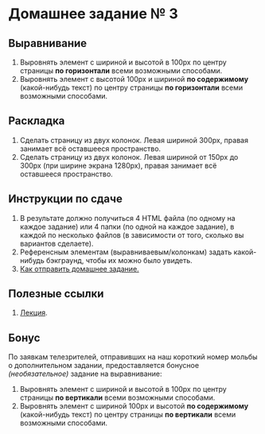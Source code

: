 # Домашнее задание № 3

## Выравнивание

1. Выровнять элемент с шириной и высотой в 100px по центру страницы **по горизонтали** всеми возможными способами.
2. Выровнять элемент с высотой 100px и шириной **по содержимому** (какой-нибудь текст) по центру страницы **по горизонтали** всеми возможными способами.

## Раскладка

1. Сделать страницу из двух колонок. Левая шириной 300px, правая занимает всё оставшееся пространство.
2. Сделать страницу из двух колонок. Левая шириной от 150px до 300px (при ширине экрана 1280px), правая занимает всё оставшееся пространство.

## Инструкции по сдаче

1. В результате должно получиться 4 HTML файла (по одному на каждое задание) или 4 папки (по одной на каждое задание), в каждой по несколько файлов (в зависимости от того, сколько вы вариантов сделаете).
2. Референсным элементам (выравниваевым/колонкам) задать какой-нибудь бэкграунд, чтобы их можно было увидеть.
3. [Как отправить домашнее задание.](https://github.com/meded90/URTK-develop-front-end__dz-1-git)

## Полезные ссылки

1. [Лекция](https://github.com/cripi-interface-development/lectures/tree/master/03-model).

## Бонус

По заявкам телезрителей, отправивших на наш короткий номер мольбы о дополнительном задании, предоставляется бонусное *(необязательное)* задание на выравнивание:

1. Выровнять элемент с шириной и высотой в 100px по центру страницы **по вертикали** всеми возможными способами.
2. Выровнять элемент с шириной 100px и высотой **по содержимому** (какой-нибудь текст) по центру страницы **по вертикали** всеми возможными способами.
